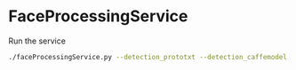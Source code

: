 # FaceProcessingService

Run the service
```bash
./faceProcessingService.py --detection_prototxt --detection_caffemodel --recognition_prototxt --recognition_caffemodel  
```
